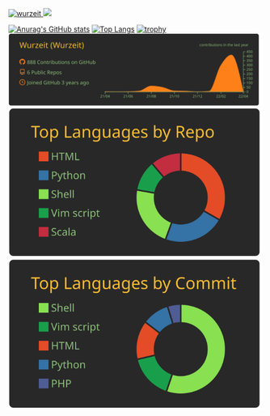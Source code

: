 <p align="left"> 
  <a href="https://github.com/wurzeit/wurzeit/">
    <img src="https://komarev.com/ghpvc/?username=wurzeit" alt="wurzeit" />
  </a>
  <a href="https://github.com/wurzeit">
    <img height="20" src="https://img.shields.io/github/followers/wurzeit?label=follow&logo=github&style=flat" />
  </a>
</p>

[![Anurag's GitHub stats](https://github-readme-stats.vercel.app/api?username=wurzeit&count_private=true&show_icons=true&theme=gruvbox)](https://github.com/anuraghazra/github-readme-stats)
[![Top Langs](https://github-readme-stats.vercel.app/api/top-langs/?username=wurzeit&&count_private=true&theme=gruvbox)](https://github.com/anuraghazra/github-readme-stats)
[![trophy](https://github-profile-trophy.vercel.app/?username=ryo-ma&theme=gruvboxrow=2&column=4)](https://github.com/ryo-ma/github-profile-trophy)
[![](https://raw.githubusercontent.com/wurzeit/wurzeit/master/profile-summary-card-output/gruvbox/0-profile-details.svg)](https://github.com/vn7n24fzkq/github-profile-summary-cards)
[![](https://raw.githubusercontent.com/wurzeit/wurzeit/master/profile-summary-card-output/gruvbox/1-repos-per-language.svg)](https://github.com/vn7n24fzkq/github-profile-summary-cards)
[![](https://raw.githubusercontent.com/wurzeit/wurzeit/master/profile-summary-card-output/gruvbox/2-most-commit-language.svg)](https://github.com/vn7n24fzkq/github-profile-summary-cards)
